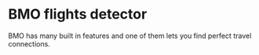 # BMO flights detector
BMO has many built in features and one of them lets you find perfect travel connections.
